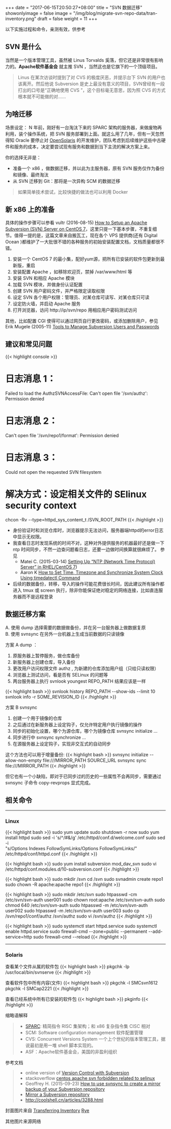 +++
date = "2017-06-15T20:50:27+08:00"
title = "SVN 数据迁移"
showonlyimage = false
image = "/img/blog/migrate-svn-repo-data/tran-inventory.png"
draft = false
weight = 11
+++

以下实施过程和命令，亲测有效，供参考
<!--more-->

## SVN 是什么
当然是一个版本管理工具，虽然被 Linus Torvalds 奚落，但它还是非常很有影响力的。**Apache软件基金会** 就主推 SVN ，当然这也是它旗下的一个顶级项目。

> Linus 在某次访谈时提到了对 CVS 的极度厌恶，并提示台下 SVN 的用户也该离开。然后他说  Subversion 是史上最没有意义的项目，SVN曾经有一段打出的口号是“正确地使用 CVS ”，这个目标毫无意思，因为照 CVS 的方式根本就不可能做的对……

## 为啥迁移

场景设定： N 年前，刚好有一台淘汰下来的 SPARC 架构的服务器，来做废物再利用，装个操作系统，把 SVN 服务部署到上面。就这么用了几年，但有一天忽然得知 Oracle 要停止对 [OpenSolaris](https://en.wikipedia.org/wiki/Solaris_(operating_system)) 的开发维护，团队考虑到后续维护这些中古硬件和服务的成本，决定要尝试现有服务和数据到当下主流的解决方案上来。

你的选择无非是：

- 准备一个 x86 ，做数据迁移，并以此为主服务器，原有 SVN 服务仅作为备份和镜像、最终淘汰
- 从 SVN 迁移到 Git：那将是一次异构 SCM 的数据迁移

> 如果简单技术尝试，比较快捷的做法也可以利用 Docker

## 新 x86 上的准备

具体的操作步骤可以参看 vultr (2016-08-15) [How to Setup an Apache Subversion (SVN) Server on CentOS 7](https://www.vultr.com/docs/how-to-setup-an-apache-subversion-svn-server-on-centos-7)，这里只提一下基本步骤，不重复细节。值得一提的是，这篇文章来自搬瓦工，现在各个 VPS 提供商(还有 Digital Ocean )都维护了一大批很不错的各种服务的初始安装配置文档，文档质量都很不错。

1. 安装一个 CentOS 7 的最小集，配好yum源，把所有已安装的软件包更新到最新版，重启
2. 安装配置 Apache ，如移除欢迎页，禁掉 /var/www/html 等
3. 安装 SVN 和相应 Apache 模块
4. 加载 SVN 模块，并做身份认证配置
5. 创建 SVN 用户密码文件，并严格限定读取权限
6. 设定 SVN 各个用户权限：管理员、对某仓库可读写、对某仓库只可读
7. 设定防火墙，并启动 Apache 服务
8. 打开浏览器，访问 http://ip/svn/repo 用相应用户密码测试访问

其他，比如配置 CGI 使得可以通过网页自行更改密码，或添加删除用户，参见 Erik Mugele (2005-11) [Tools to Manage Subversion Users and Passwords](http://www.teuton.org/~ejm/svnpasswd/)

## 建议和常见问题

{{< highlight console >}}
# 日志消息 1：
  Failed to load the AuthzSVNAccessFile:
      Can't open file '/svn/authz': Permission denied

# 日志消息 2：
  Can't open file '/svn/repo1/format': Permission denied

# 日志消息 3：
  Could not open the requested SVN filesystem

# 解决方式：设定相关文件的 SElinux security context
chcon -Rv --type=httpd_sys_content_t /SVN_ROOT_PATH
{{< /highlight >}}

- 身份验证时和浏览仓库时，浏览器提示无法访问，服务器端httpd的error日志中显示无权限。
- 我查看日志时发现系统的时间不对，这种对外提供服务的机器最好还是做一下 ntp 时间同步，不然一边查问题看日志，还要一边做时间换算就很麻烦了。
参见
  - Matei C. (2015-03-14) [Setting Up “NTP (Network Time Protocol) Server” in RHEL/CentOS 7](https://www.tecmint.com/install-ntp-server-in-centos/))
  - Aaron K [How to Set Time, Timezone and Synchronize System Clock Using timedatectl Command](https://www.tecmint.com/set-time-timezone-and-synchronize-time-using-timedatectl-command/)  
- 后续的数据备份，转移，导入的操作可能花费很长时间，因此建议所有操作都进入 tmux 或  screen 执行，除非你能保证绝对稳定的网络连接，比如直连服务器而不是远程登录

## 数据迁移方案

A. 使用 dump 选择需要的数据做备份，并在另一台服务器上做数据复原  
B. 使用 svnsync 在另外一台机器上生成当前数据的只读镜像

方案 A dump ：

1. 原服务器上暂停服务，做仓库备份
2. 新服务器上创建仓库，导入备份
3. 更改用户访问权限文件 authz , 为新建的仓库添加用户组（只给只读权限）
4. 浏览器上测试访问，看是否有 SELinux 的问题等
5. 两台服务器上执行 svnlook youngest REPO_PATH 结果应该是一样

{{< highlight bash >}}
svnlook history REPO_PATH --show-ids --limit 10
svnlook info -r SOME_REVISION_ID
{{< /highlight >}}  

方案 B svnsync

1. 创建一个用于镜像的仓库
2. 之后通过在新服务器上设定钩子，仅允许特定用户执行镜像的操作
3. 同步的初始化设置，哪个为源仓库，哪个为镜像仓库 svnsync initialize ...
4. 同步进行中 svnsync synchronize ...
5. 在源服务器上设定钩子，实现非交互式的自动同步

这个方法也可以用于增量备份:
{{< highlight bash >}}
svnsync initialize --allow-non-empty file:///MIRROR_PATH SOURCE_URL
svnsync sync file:///MIRROR_PATH
{{< /highlight >}}

但它也有一个小缺陷，即对于已同步过的历史的一些属性不会再同步，需要通过 svnsync 子命令 copy-revprops 显式完成。

## 相关命令

---

### Linux

{{< highlight bash >}}
sudo yum update
sudo shutdown -r now
sudo yum install httpd
sudo sed -i 's/^/#&/g' /etc/httpd/conf.d/welcome.conf
sudo sed -i \
  "s/Options Indexes FollowSymLinks/Options FollowSymLinks/" \
  /etc/httpd/conf/httpd.conf
{{< /highlight >}}

{{< highlight bash >}}
sudo yum install subversion mod_dav_svn
sudo vi /etc/httpd/conf.modules.d/10-subversion.conf
{{< /highlight >}}

{{< highlight bash >}}
sudo mkdir /svn
cd /svn
sudo svnadmin create repo1
sudo chown -R apache:apache repo1
{{< /highlight >}}

{{< highlight bash >}}
sudo mkdir /etc/svn
sudo htpasswd -cm /etc/svn/svn-auth user001
sudo chown root:apache /etc/svn/svn-auth
sudo chmod 640 /etc/svn/svn-auth
sudo htpasswd -m /etc/svn/svn-auth user002
sudo htpasswd -m /etc/svn/svn-auth user003
sudo cp /svn/repo1/conf/authz /svn/authz
sudo vi /svn/authz
{{< /highlight >}}

{{< highlight bash >}}
sudo systemctl start httpd.service
sudo systemctl enable httpd.service
sudo firewall-cmd --zone=public --permanent --add-service=http
sudo firewall-cmd --reload
{{< /highlight >}}

---

### Solaris

查看某个文件从属的软件包
{{< highlight bash >}}
pkgchk -lp /usr/local/bin/svnserve
{{< /highlight >}}

查看软件包中所有内容(文件)
{{< highlight bash >}}
pkgchk -l SMCsvn1612
pkgchk -l SMCap2221
{{< /highlight >}}

查看已经系统中所有已安装的软件包
{{< highlight bash >}}
pkginfo
{{< /highlight >}}


缩略语解释

> - [SPARC](https://en.wikipedia.org/wiki/SPARC): 精简指令 RISC 集架构；和 x86 复杂指令集 CISC 相对
> - SCM: Software configuration management 软件配置管理
> - CVS: Concurrent Versions System 一个上个世纪的版本管理工具，据说最初是用一堆 shell 脚本实现的。
> - ASF：Apache软件基金会，美国的非盈利组织

参考文档

> - online version of [Version Control with Subversion](http://svnbook.red-bean.com/)
> - stackoverflow [centos apache svn forbidden related to selinux](https://stackoverflow.com/a/40891894)
> - Geoffrey H. (2015-09-23) [How to use svnsync to create a mirror backup of your Subversion repository](http://www.cardinalpath.com/how-to-use-svnsync-to-create-a-mirror-backup-of-your-subversion-repository/)
> - [Mirror a Subversion repository](http://www.microhowto.info/howto/mirror_a_subversion_repository.html)
> - http://coolshell.cn/articles/3288.html

封面图片来自 [Transferring Inventory](https://dribbble.com/shots/2764840-Transferring-Inventory) <a href="https://dribbble.com/Coleman811"><i class="fa fa-dribbble" aria-hidden="true"></i> Rye</a>  

其他图片来源网络
